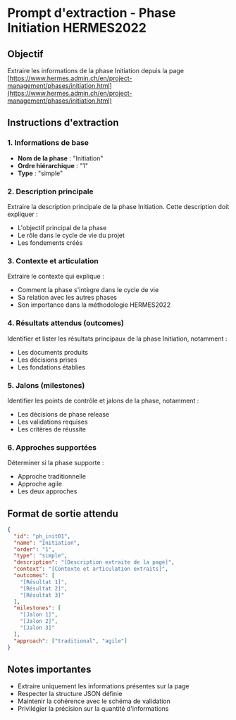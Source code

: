 # Prompt d'extraction - Phase Initiation HERMES2022

## Objectif
Extraire les informations de la phase Initiation depuis la page [https://www.hermes.admin.ch/en/project-management/phases/initiation.html](https://www.hermes.admin.ch/en/project-management/phases/initiation.html)

## Instructions d'extraction

### 1. Informations de base
- **Nom de la phase** : "Initiation"
- **Ordre hiérarchique** : "1"
- **Type** : "simple"

### 2. Description principale
Extraire la description principale de la phase Initiation. Cette description doit expliquer :
- L'objectif principal de la phase
- Le rôle dans le cycle de vie du projet
- Les fondements créés

### 3. Contexte et articulation
Extraire le contexte qui explique :
- Comment la phase s'intègre dans le cycle de vie
- Sa relation avec les autres phases
- Son importance dans la méthodologie HERMES2022

### 4. Résultats attendus (outcomes)
Identifier et lister les résultats principaux de la phase Initiation, notamment :
- Les documents produits
- Les décisions prises
- Les fondations établies

### 5. Jalons (milestones)
Identifier les points de contrôle et jalons de la phase, notamment :
- Les décisions de phase release
- Les validations requises
- Les critères de réussite

### 6. Approches supportées
Déterminer si la phase supporte :
- Approche traditionnelle
- Approche agile
- Les deux approches

## Format de sortie attendu

```json
{
  "id": "ph_init01",
  "name": "Initiation",
  "order": "1",
  "type": "simple",
  "description": "[Description extraite de la page]",
  "context": "[Contexte et articulation extraits]",
  "outcomes": [
    "[Résultat 1]",
    "[Résultat 2]",
    "[Résultat 3]"
  ],
  "milestones": [
    "[Jalon 1]",
    "[Jalon 2]",
    "[Jalon 3]"
  ],
  "approach": ["traditional", "agile"]
}
```

## Notes importantes
- Extraire uniquement les informations présentes sur la page
- Respecter la structure JSON définie
- Maintenir la cohérence avec le schéma de validation
- Privilégier la précision sur la quantité d'informations
